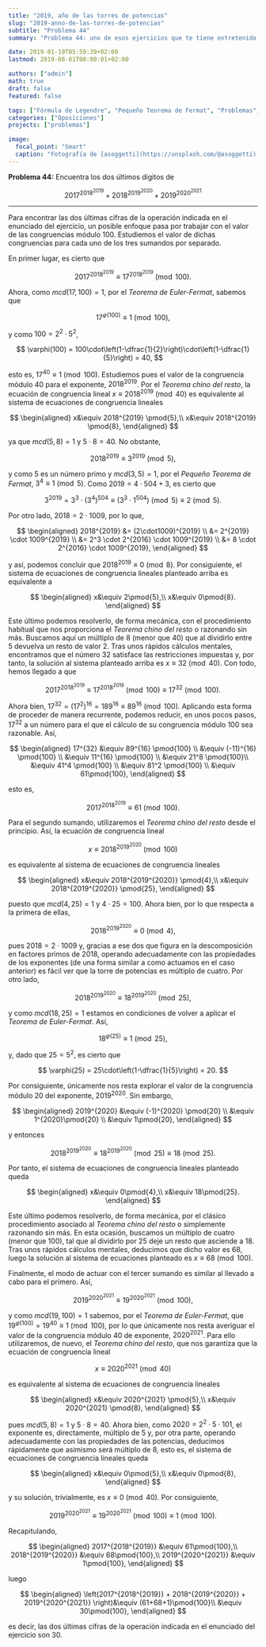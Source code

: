 ```yaml
---
title: "2019, año de las torres de potencias"
slug: "2019-anno-de-las-torres-de-potencias"
subtitle: "Problema 44"
summary: "Problema 44: uno de esos ejercicios que te tiene entretenido un rato."

date: 2019-01-19T05:59:39+02:00
lastmod: 2019-08-01T00:00:01+02:00

authors: ["admin"]
math: true
draft: false
featured: false

tags: ["Fórmula de Legendre", "Pequeño Teorema de Fermat", "Problemas", "Teorema chino del resto", "Teorema de Euler-Fermat", "Teoría de números"]
categories: ["Oposiciones"]
projects: ["problemas"]

image:
  focal_point: "Smart"
  caption: "Fotografía de [asoggetti](https://unsplash.com/@asoggetti), disponible en [Unsplash](https://unsplash.com/photos/T-6J6uvjDec)."
---
```


**Problema 44:** Encuentra los dos últimos dígitos de

$$
2017^{2018^{2019}} + 2018^{2019^{2020}} + 2019^{2020^{2021}}
$$

***

Para encontrar las dos últimas cifras de la operación indicada en el enunciado del ejercicio, un posible enfoque pasa por trabajar con el valor de las congruencias módulo $100$. Estudiemos el valor de dichas congruencias para cada uno de los tres sumandos por separado.

En primer lugar, es cierto que

$$
2017^{2018^{2019}} \equiv 17^{2018^{2019}} \pmod{100}.
$$

Ahora, como $mcd(17,100) = 1$, por el *Teorema de Euler-Fermat*, sabemos que 

$$
17^{\varphi(100)} \equiv 1\pmod{100},
$$

y como $100 = 2^2 \cdot 5^2$, 

$$
\varphi(100) = 100\cdot\left(1-\dfrac{1}{2}\right)\cdot\left(1-\dfrac{1}{5}\right) = 40,
$$

esto es, $17^{40} \equiv 1\pmod{100}$. Estudiemos pues el valor de la congruencia módulo $40$ para el exponente, $2018^{2019}$. Por el *Teorema chino del resto*, la ecuación de congruencia lineal $x\equiv 2018^{2019} \pmod{40}$ es equivalente al sistema de ecuaciones de congruencia lineales

$$
\begin{aligned}
x&\equiv 2018^{2019} \pmod{5},\\
x&\equiv 2018^{2019} \pmod{8},
\end{aligned}
$$

ya que $mcd(5,8)=1$ y $5\cdot8 = 40$. No obstante,

$$
2018^{2019} \equiv 3^{2019}\pmod{5},
$$

y como $5$ es un número primo y $mcd(3,5) = 1$, por el *Pequeño Teorema de Fermat*, $3^4 \equiv 1\pmod{5}$. Como $2019 = 4\cdot 504 + 3$, es cierto que

$$
3^{2019} = 3^3\cdot (3^4)^{504} \equiv (3^3 \cdot 1^{504}) \pmod{5} \equiv 2\pmod{5}.
$$

Por otro lado, $2018 = 2\cdot1009$, por lo que,

$$
\begin{aligned}
2018^{2019} &= (2\cdot1009)^{2019} \\
&= 2^{2019} \cdot 1009^{2019} \\
&= 2^3 \cdot 2^{2016} \cdot 1009^{2019} \\
&= 8 \cdot 2^{2016} \cdot 1009^{2019},
\end{aligned}
$$

y así, podemos concluir que $2018^{2019} \equiv 0\pmod{8}$. Por consiguiente, el sistema de ecuaciones de congruencia lineales planteado arriba es equivalente a

$$
\begin{aligned}
x&\equiv 2\pmod{5},\\
x&\equiv 0\pmod{8}.
\end{aligned}
$$

Este último podemos resolverlo, de forma mecánica, con el procedimiento habitual que nos proporciona el *Teorema chino del resto* o razonando sin más. Buscamos aquí un múltiplo de $8$ (menor que $40$) que al dividirlo entre $5$ devuelva un resto de valor $2$. Tras unos rápidos cálculos mentales, encontramos que el número $32$ satisface las restricciones impuestas y, por tanto, la solución al sistema planteado arriba es $x\equiv 32\pmod{40}$. Con todo, hemos llegado a que

$$
2017^{2018^{2019}} \equiv 17^{2018^{2019}} \pmod{100}\equiv 17^{32} \pmod{100}.
$$

Ahora bien, $17^{32} = ( 17^2 )^{16} = 189^{16} \equiv 89^{16} \pmod{100}$. Aplicando esta forma de proceder de manera recurrente, podemos reducir, en unos pocos pasos, $17^{32}$ a un número para el que el cálculo de su congruencia módulo $100$ sea razonable. Así,

$$
\begin{aligned}
17^{32} &\equiv 89^{16} \pmod{100} \\
&\equiv (-11)^{16} \pmod{100} \\
&\equiv 11^{16} \pmod{100} \\
&\equiv 21^8 \pmod{100}\\
&\equiv 41^4 \pmod{100} \\
&\equiv 81^2 \pmod{100} \\
&\equiv 61\pmod{100},
\end{aligned}
$$

esto es,

$$
2017^{2018^{2019}} \equiv 61\pmod{100}.
$$

Para el segundo sumando, utilizaremos el *Teorema chino del resto* desde el principio. Así, la ecuación de congruencia lineal

$$
x\equiv 2018^{2019^{2020}} \pmod{100}
$$

es equivalente al sistema de ecuaciones de congruencia lineales

$$
\begin{aligned}
x&\equiv 2018^{2019^{2020}} \pmod{4},\\
x&\equiv 2018^{2019^{2020}} \pmod{25},
\end{aligned}
$$

puesto que $mcd(4,25)=1$ y $4\cdot25=100$. Ahora bien, por lo que respecta a la primera de ellas,

$$
2018^{2019^{2020}} \equiv 0\pmod{4},
$$

pues $2018 = 2\cdot1009$ y, gracias a ese dos que figura en la descomposición en factores primos de $2018$, operando adecuadamente con las propiedades de los exponentes (de una forma similar a como actuamos en el caso anterior) es fácil ver que la torre de potencias es múltiplo de cuatro. Por otro lado,

$$
2018^{2019^{2020}} \equiv 18^{2019^{2020}} \pmod{25},
$$

y como $mcd(18,25)=1$ estamos en condiciones de volver a aplicar el *Teorema de Euler-Fermat*. Así,

$$
18^{\varphi(25)}\equiv 1\pmod{25},
$$

y, dado que $25=5^2$, es cierto que

$$
\varphi(25) = 25\cdot\left(1-\dfrac{1}{5}\right) = 20.
$$

Por consiguiente, únicamente nos resta explorar el valor de la congruencia módulo $20$ del exponente, $2019^{2020}$. Sin embargo,

$$
\begin{aligned}
2019^{2020} &\equiv (-1)^{2020} \pmod{20} \\
&\equiv 1^{2020}\pmod{20} \\
&\equiv 1\pmod{20},
\end{aligned}
$$

y entonces

$$
2018^{2019^{2020}} \equiv 18^{2019^{2020}} \pmod{25}\equiv 18\pmod{25}.
$$

Por tanto, el sistema de ecuaciones de congruencia lineales planteado queda

$$
\begin{aligned}
x&\equiv 0\pmod{4},\\
x&\equiv 18\pmod{25}.
\end{aligned}
$$

Este último podemos resolverlo, de forma mecánica, por el clásico procedimiento asociado al *Teorema chino del resto* o simplemente razonando sin más. En esta ocasión, buscamos un múltiplo de cuatro (menor que $100$), tal que al dividirlo por $25$ deje un resto que asciende a $18$. Tras unos rápidos cálculos mentales, deducimos que dicho valor es $68$, luego la solución al sistema de ecuaciones planteado es $x\equiv 68\pmod{100}$.

Finalmente, el modo de actuar con el tercer sumando es similar al llevado a cabo para el primero. Así,

$$
2019^{2020^{2021}} \equiv 19^{2020^{2021}} \pmod{100},
$$

y como $mcd(19,100)=1$ sabemos, por el *Teorema de Euler-Fermat*, que $19^{\varphi(100)} = 19^{40} \equiv 1\pmod{100}$, por lo que únicamente nos resta averiguar el valor de la congruencia módulo $40$ de exponente, $2020^{2021}$. Para ello utilizaremos, de nuevo, el *Teorema chino del resto*, que nos garantiza que la ecuación de congruencia lineal

$$
x\equiv 2020^{2021} \pmod{40}
$$

es equivalente al sistema de ecuaciones de congruencia lineales

$$
\begin{aligned}
x&\equiv 2020^{2021} \pmod{5},\\
x&\equiv 2020^{2021} \pmod{8},
\end{aligned}
$$

pues $mcd(5,8)=1$ y $5\cdot8=40$. Ahora bien, como $2020 = 2^2 \cdot5\cdot101$, el exponente es, directamente, múltiplo de $5$ y, por otra parte, operando adecuadamente con las propiedades de las potencias, deducimos rápidamente que asimismo será múltiplo de $8$, esto es, el sistema de ecuaciones de congruencia lineales queda

$$
\begin{aligned}
x&\equiv 0\pmod{5},\\
x&\equiv 0\pmod{8},
\end{aligned}
$$

y su solución, trivialmente, es $x\equiv 0\pmod{40}$. Por consiguiente,

$$
2019^{2020^{2021}} \equiv 19^{2020^{2021}} \pmod{100}\equiv 1\pmod{100}.
$$

Recapitulando,

$$
\begin{aligned}
2017^{2018^{2019}} &\equiv 61\pmod{100},\\
2018^{2019^{2020}} &\equiv 68\pmod{100},\\
2019^{2020^{2021}} &\equiv  1\pmod{100},
\end{aligned}
$$

luego

$$
\begin{aligned}
\left(2017^{2018^{2019}} + 2018^{2019^{2020}} + 2019^{2020^{2021}} \right)&\equiv (61+68+1)\pmod{100}\\
&\equiv 30\pmod{100},
\end{aligned}
$$

es decir, las dos últimas cifras de la operación indicada en el enunciado del ejercicio son $30$.
